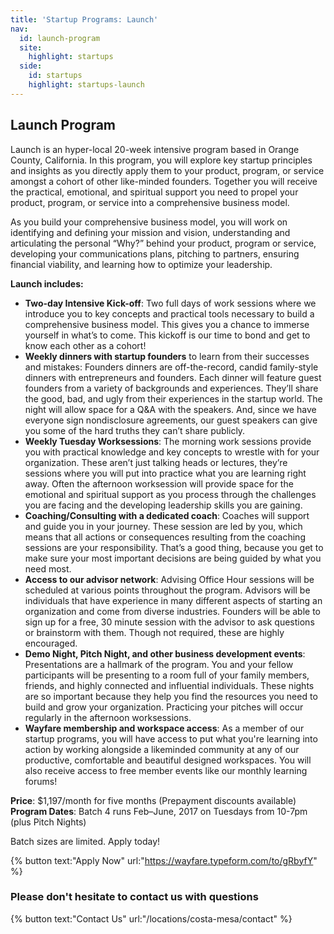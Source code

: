 ```yaml
---
title: 'Startup Programs: Launch'
nav:
  id: launch-program
  site:
    highlight: startups
  side:
    id: startups
    highlight: startups-launch
---
```


## Launch Program

Launch is an hyper-local 20-week intensive program based in Orange County, California. In this program, you will explore key startup principles and insights as you directly apply them to your product, program, or service amongst a cohort of other like-minded founders. Together you will receive the practical, emotional, and spiritual support you need to propel your product, program, or service into a comprehensive business model. 

As you build your comprehensive business model, you will work on identifying and defining your mission and vision, understanding and articulating the personal “Why?” behind your product, program or service, developing your communications plans, pitching to partners, ensuring financial viability, and learning how to optimize your leadership.


**Launch includes:**

* **Two-day Intensive Kick-off**: Two full days of work sessions where we introduce you to key concepts and practical tools necessary to build a comprehensive business model. This gives you a chance to immerse yourself in what’s to come. This kickoff is our time to bond and get to know each other as a cohort!
* **Weekly dinners with startup founders** to learn from their successes and mistakes: Founders dinners are off-the-record, candid family-style dinners with entrepreneurs and founders. Each dinner will feature guest founders from a variety of backgrounds and experiences. They’ll share the good, bad, and ugly from their experiences in the startup world. The night will allow space for a Q&A with the speakers. And, since we have everyone sign nondisclosure agreements, our guest speakers can give you some of the hard truths they can’t share publicly. 
* **Weekly Tuesday Worksessions**: The morning work sessions provide you with practical knowledge and key concepts to wrestle with for your organization. These aren’t just talking heads or lectures, they’re sessions where you will put into practice what you are learning right away. Often the afternoon worksession will provide space for the emotional and spiritual support as you process through the challenges you are facing and the developing leadership skills you are gaining. 
* **Coaching/Consulting with a dedicated coach**: Coaches will support and guide you in your journey. These session are led by you, which means that all actions or consequences resulting from the coaching sessions are your responsibility. That’s a good thing, because you get to make sure your most important decisions are being guided by what you need most. 
* **Access to our advisor network**: Advising Office Hour sessions will be scheduled at various points throughout the program. Advisors will be individuals that have experience in many different aspects of starting an organization and come from diverse industries. Founders will be able to sign up for a free, 30 minute session with the advisor to ask questions or brainstorm with them. Though not required, these are highly encouraged.
* **Demo Night, Pitch Night, and other business development events**: Presentations are a hallmark of the program. You and your fellow participants will be presenting to a room full of your family members, friends, and highly connected and influential individuals. These nights are so important because they help you find the resources you need to build and grow your organization. Practicing your pitches will occur regularly in the afternoon worksessions. 
* **Wayfare membership and workspace access**: As a member of our startup programs, you will have access to put what you're learning into action by working alongside a likeminded community at any of our productive, comfortable and beautiful designed workspaces. You will also receive access to free member events like our monthly learning forums!

**Price**: $1,197/month for five months (Prepayment discounts available)  
**Program Dates**: Batch 4 runs Feb–June, 2017 on Tuesdays from 10-7pm (plus Pitch Nights)

Batch sizes are limited. Apply today!

{% button text:"Apply Now" url:"https://wayfare.typeform.com/to/gRbyfY" %}

### Please don't hesitate to contact us with questions

{% button text:"Contact Us" url:"/locations/costa-mesa/contact" %}
